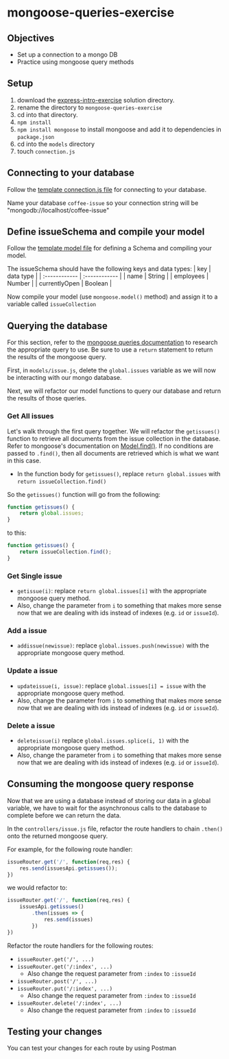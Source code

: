 # mongoose-queries-exercise

## Objectives

* Set up a connection to a mongo DB
* Practice using mongoose query methods

## Setup

1. download the [express-intro-exercise] solution directory.
1. rename the directory to `mongoose-queries-exercise`
1. cd into that directory.
1. `npm install`
1. `npm install mongoose` to install mongoose and add it to dependencies in `package.json`
1. cd into the `models` directory
1. touch `connection.js`

## Connecting to your database
Follow the [template connection.js file] for connecting to your database.

Name your database `coffee-issue` so your connection string will be "mongodb://localhost/coffee-issue"


## Define issueSchema and compile your model
Follow the [template model file] for defining a Schema and compiling your model.

The issueSchema should have the following keys and data types:
| key           | data type     |
| :------------ | :------------ |
| name          | String        |
| employees     | Number        |
| currentlyOpen | Boolean       |

Now compile your model (use `mongoose.model()` method) and assign it to a variable called `issueCollection`

## Querying the database

For this section, refer to the [mongoose queries documentation] to research the appropriate query to use.  Be sure to use a `return` statement to return the results of the mongoose query.

First, in `models/issue.js`, delete the `global.issues` variable as we will now be interacting with our mongo database.

Next, we will refactor our model functions to query our database and return the results of those queries.

### Get All issues
Let's walk through the first query together.  We will refactor the `getissues()` function to retrieve all documents from the issue collection in the database.  Refer to mongoose's documentation on [Model.find()]. If no conditions are passed to `.find()`, then all documents are retrieved which is what we want in this case.

* In the function body for `getissues()`, replace `return global.issues` with `return issueCollection.find()`

So the `getissues()` function will go from the following:

```javascript
function getissues() {
    return global.issues;
}
```

to this:

```javascript
function getissues() {
    return issueCollection.find();
}
```

### Get Single issue
* `getissue(i)`: replace `return global.issues[i]` with the appropriate mongoose query method.
* Also, change the parameter from `i` to something that makes more sense now that we are dealing with ids instead of indexes (e.g. `id` or `issueId`).

### Add a issue
* `addissue(newissue)`: replace `global.issues.push(newissue)` with the appropriate mongoose query method.

### Update a issue
* `updateissue(i, issue)`: replace `global.issues[i] = issue` with the appropriate mongoose query method.
* Also, change the parameter from `i` to something that makes more sense now that we are dealing with ids instead of indexes (e.g. `id` or `issueId`).

### Delete a issue
* `deleteissue(i)` replace `global.issues.splice(i, 1)` with the appropriate mongoose query method.
* Also, change the parameter from `i` to something that makes more sense now that we are dealing with ids instead of indexes (e.g. `id` or `issueId`).

## Consuming the mongoose query response

Now that we are using a database instead of storing our data in a global variable, we have to wait for the asynchronous calls to the database to complete before we can return the data.

In the `controllers/issue.js` file, refactor the route handlers to chain `.then()` onto the returned mongoose query.

For example, for the following route handler:

```javascript
issueRouter.get('/', function(req,res) {
    res.send(issuesApi.getissues());
})
```

we would refactor to:

```javascript
issueRouter.get('/', function(req,res) {
    issuesApi.getissues()
        .then(issues => {
            res.send(issues)
        })
})
```

Refactor the route handlers for the following routes:
* `issueRouter.get('/', ...)`
* `issueRouter.get('/:index', ...)`
    * Also change the request parameter from `:index` to `:issueId`
* `issueRouter.post('/', ...)`
* `issueRouter.put('/:index', ...)`
    * Also change the request parameter from `:index` to `:issueId`
* `issueRouter.delete('/:index', ...)`
    * Also change the request parameter from `:index` to `:issueId`

## Testing your changes
You can test your changes for each route by using Postman


[express-intro-exercise]: ../express-intro-exercise
[mongoose queries documentation]: https://mongoosejs.com/docs/queries.html
[template connection.js file]: ../mehn-template-project/models/connection.js
[template model file]: ../mehn-template-project/models/template.js
[Model.find()]: https://mongoosejs.com/docs/api.html#model_Model.find